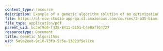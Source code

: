 ```yaml
---
content_type: resource
description: Example of a genetic algorithm solution of an optimization problem.
file: https://ol-ocw-studio-app-qa.s3.amazonaws.com/courses/2-a35-biomimetic-principles-and-design-fall-2013/5e9a2eed9c1873f05e5e13023f5e71ce_MIT2_A35F13_genetic_algo.pdf
file_type: application/pdf
parent_uid: bc3ef9d0-f428-8411-5151-b4e8af764727
resourcetype: Document
title: Genetic Algorithms
uid: 5e9a2eed-9c18-73f0-5e5e-13023f5e71ce
---
```

